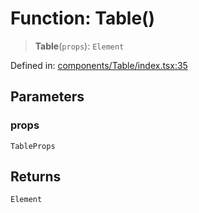 # Function: Table()

> **Table**(`props`): `Element`

Defined in: [components/Table/index.tsx:35](https://github.com/onyx-og/prismal-react/blob/c800194f7409ec5ee2985ddabc203568950fbd7d/packages/react/src/components/Table/index.tsx#L35)

## Parameters

### props

`TableProps`

## Returns

`Element`
